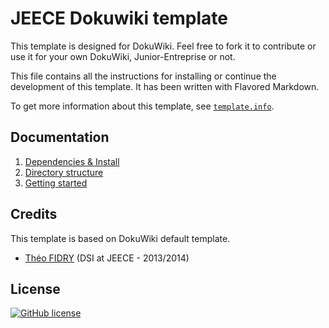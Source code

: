 # JEECE Dokuwiki template

This template is designed for DokuWiki. Feel free to fork it to contribute or use it for your own DokuWiki, Junior-Entreprise or not.

This file contains all the instructions for installing or continue the development of this template. It has been written with Flavored Markdown.

To get more information about this template, see [`template.info`](template.info).

## Documentation

1. [Dependencies & Install](doc/dependencies-install.md)
2. [Directory structure](doc/directory-structure.md)
3. [Getting started](doc/getting-started.md)

## Credits

This template is based on DokuWiki default template.

* [Théo FIDRY](https://github.com/theofidry) (DSI at JEECE - 2013/2014)

## License

[![GitHub license](https://img.shields.io/github/license/mashape/apistatus.svg)](LICENSE)
